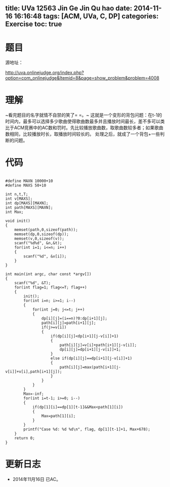 title: UVa 12563 Jin Ge Jin Qu hao
date: 2014-11-16 16:16:48
tags: [ACM, UVa, C, DP]
categories: Exercise
toc: true
---
# 题目
源地址：

http://uva.onlinejudge.org/index.php?option=com_onlinejudge&Itemid=8&page=show_problem&problem=4008

# 理解
~看完题目的名字就情不自禁的笑了= =。~
这就是一个变形的背包问题：在t-1的时间内，最多可以选择多少歌曲使得歌曲数最多并且播放时间最长，差不多可以类比于ACM竞赛中的AC数和罚时。先比较播放歌曲数，取歌曲数较多者；如果歌曲数相同，比较播放时长，取播放时间较长的。
处理之后，就成了一个背包+一些判断的问题。

<!-- more -->

# 代码

```

#define MAXN 10000+10
#define MAXS 50+10

int n,t,T;
int v[MAXS];
int dp[MAXS][MAXN];
int path[MAXS][MAXN];
int Max;

void init()
{
    memset(path,0,sizeof(path));
    memset(dp,0,sizeof(dp));
    memset(v,0,sizeof(v));
    scanf("%d%d", &n,&t);
    for(int i=1; i<=n; i++)
    {
        scanf("%d", &v[i]);
    }
}

int main(int argc, char const *argv[])
{
    scanf("%d", &T);
    for(int flag=1; flag<=T; flag++)
    {
        init();
        for(int i=n; i>=1; i--)
        {
            for(int j=0; j<=t; j++)
            {
                dp[i][j]=(i==n)?0:dp[i+1][j];
                path[i][j]=path[i+1][j];
                if(j>=v[i])
                {
                    if(dp[i][j]<dp[i+1][j-v[i]]+1)
                    {
                        path[i][j]=v[i]+path[i+1][j-v[i]];
                        dp[i][j]=dp[i+1][j-v[i]]+1;
                    }
                    else if(dp[i][j]==dp[i+1][j-v[i]]+1)
                    {
                        path[i][j]=max(path[i+1][j-v[i]]+v[i],path[i+1][j]);
                    }
                }
            }
        }
        Max=-inf;
        for(int i=t-1; i>=0; i--)
        {
            if(dp[1][i]==dp[1][t-1]&&Max<path[1][i])
            {
                Max=path[1][i];
            }
        }
        printf("Case %d: %d %d\n", flag, dp[1][t-1]+1, Max+678);
    }
    return 0;
}

```

# 更新日志
- 2014年11月16日 已AC。
